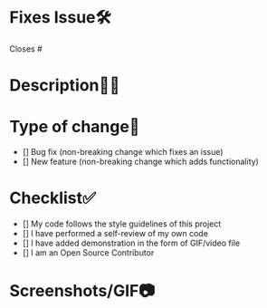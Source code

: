 # Fixes Issue🛠️

Closes #

# Description👨‍💻 

<!--Please include a summary of the change and which issue is fixed.List any dependencies that are required for this change.-->

# Type of change📄

<!--Please delete options that are not relevant.-->

- [] Bug fix (non-breaking change which fixes an issue)
- [] New feature (non-breaking change which adds functionality)

# Checklist✅ 

- [] My code follows the style guidelines of this project
- [] I have performed a self-review of my own code
- [] I have added demonstration in the form of GIF/video file
- [] I am an Open Source Contributor

# Screenshots/GIF📷